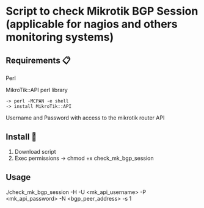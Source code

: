 # Script to check Mikrotik BGP Session (applicable for nagios and others monitoring systems) 

## Requirements 📋
Perl

MikroTik::API perl library

    -> perl -MCPAN -e shell
    -> install MikroTik::API
    
Username and Password with access to the mikrotik router API 

## Install 🔧

1. Download script
2. Exec permissions
    -> chmod +x check_mk_bgp_session

## Usage

./check_mk_bgp_session -H <hostname> -U <mk_api_username> -P <mk_api_password> -N <bgp_peer_address> -s 1
